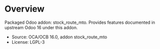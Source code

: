 # Overview

Packaged Odoo addon: stock_route_mto. Provides features documented in upstream Odoo 16 under this addon.

- Source: OCA/OCB 16.0, addon stock_route_mto
- License: LGPL-3

